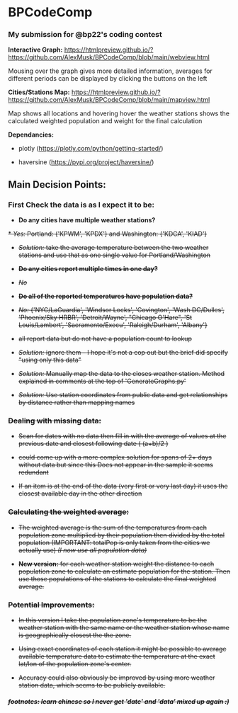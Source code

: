 
  

# BPCodeComp

  

### My submission for @bp22's coding contest

  

__Interactive Graph:__ https://htmlpreview.github.io/?https://github.com/AlexMusk/BPCodeComp/blob/main/webview.html

Mousing over the graph gives more detailed information, averages for different periods can be displayed by clicking the buttons on the left

__Cities/Stations Map:__ https://htmlpreview.github.io/?https://github.com/AlexMusk/BPCodeComp/blob/main/mapview.html

  Map shows all locations and hovering hover the weather stations shows the calculated weighted population and weight for the final calculation

__Dependancies:__

* plotly (https://plotly.com/python/getting-started/)

* haversine (https://pypi.org/project/haversine/)

  

## Main Decision Points:

### First Check the data is as I expect it to be:

*  __Do any cities have multiple weather stations?__

<s>*  _Yes:_ Portland: {'KPWM', 'KPDX'} and Washington: {'KDCA', 'KIAD'}

*  <s>_Solution:_ take the average temperature between the two weather stations and use that as one single value for Portland/Washington</s>

*  __Do any cities report multiple times in one day?__

*  _No_

  

*  __Do all of the reported temperatures have population data?__

*  _No:_ {'NYC/LaGuardia', 'Windsor Locks', 'Covington', 'Wash DC/Dulles', 'Phoenix/Sky HRBR', 'Detroit/Wayne', "Chicago O'Hare", 'St Louis/Lambert', 'Sacramento/Execu', 'Raleigh/Durham', 'Albany'}

* all report data but do not have a population count to lookup

* <s>_Solution:_ ignore them - I hope it's not a cop out but the brief did specify "using only this data"</s>

* <s> _Solution:_ Manually map the data to the closes weather station. Method explained in comments at the top of 'GenerateGraphs.py'</s>

* _Solution:_ Use station coordinates from public data and get relationships by distance rather than mapping names
  

### Dealing with missing data:

* Scan for dates with no data then fill in with the average of values at the previous date and closest following date ( (a+b)/2 )

* could come up with a more complex solution for spans of 2+ days without data but since this Does not appear in the sample it seems redundant

* If an item is at the end of the data (very first or very last day) it uses the closest available day in the other direction

  

### Calculating the weighted average:

  

* The weighted average is the sum of the temperatures from each population zone multiplied by their population then divided by the total population <s>(IMPORTANT: totalPop is only taken from the cities we actually use)</s> _(I now use all population data)_

* <B>New version:</b> for each weather station weight the distance to each population zone to calculate an estimate population for the station. Then use those populations of the stations to calculate the final weighted average.
  

### Potential Improvements:

* In this version I take the population zone's temperature to be the weather station with the same name or the weather station whose name is geographically closest the the zone.

* Using exact coordinates of each station it might be possible to average available temperature data to estimate the temperature at the exact lat/lon of the population zone's center.

* Accuracy could also obviously be improved by using more weather station data, which seems to be publicly available.

  

##### footnotes: learn chinese so I never get 'date' and 'data' mixed up again :)